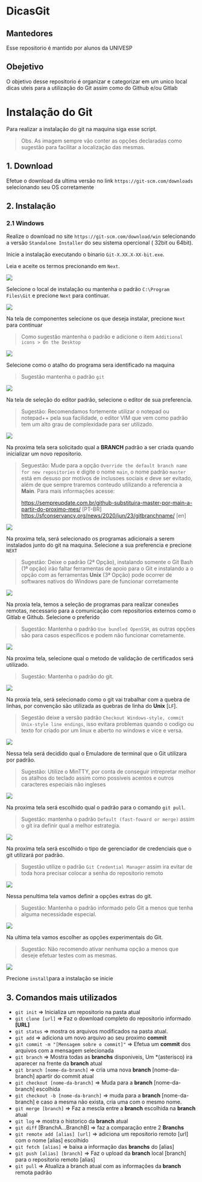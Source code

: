 # DicasGit

## Mantedores
Esse repositorio é mantido por alunos da UNIVESP

## Obejetivo
O objetivo desse repositorio é organizar e categorizar em um unico local dicas uteis para a utilização do Git assim como do Github e/ou Gitlab

# Instalação do Git
Para realizar a instalação do git na maquina siga esse script.
>Obs. As imagem sempre vão conter as opções declaradas como sugestão para facilitar a localização das mesmas.

## 1. Download
Efetue o download da ultima versão no link
`https://git-scm.com/downloads` selecionando seu OS corretamente

## 2. Instalação
### 2.1 Windows

Realize o download no site `https://git-scm.com/download/win` selecionando a versão `Standalone Installer` do seu sistema opercional ( 32bit ou 64bit).


Inicie a instalação executando o binario 
`Git-X.XX.X-XX-bit.exe`.

Leia e aceite os termos precionando em `Next`.

![](images/0.png)



Selecione o local de instalação ou mantenha o padrão `C:\Program Files\Git` e precione `Next` para continuar.

![](images/1.png)


Na tela de componentes selecione os que deseja instalar, precione `Next` para continuar
>Como sugestão mantenha o padrão e adicione o item `Additional icons > On the Desktop`


![](images/2.png)

Selecione como o atalho do programa sera identificado na maquina
>Sugestão mantenha o padrão `git`

![](images/3.png)


Na tela de seleção do editor padrão, selecione o editor de sua preferencia.
> Sugestão: Recomendamos fortemente utilizar o notepad ou notepad++ pela sua facilidade, o editor VIM que vem como padrão tem um alto grau de complexidade para ser utilizado.

![](images/4.png)

Na proxima tela sera solicitado qual a **BRANCH** padrão a ser criada quando inicializar um novo repositorio.

> Seguestão: Mude para a opção `Override the default branch name for new repositories` e digite o nome `main`, o nome padrão `master` está em desuso por motivos de inclusoes sociais e deve ser evitado, além de que sempre traremos conteudo utilizando a referencia a **Main**. Para mais informações acesse:
> 
> https://sempreupdate.com.br/github-substituira-master-por-main-a-partir-do-proximo-mes/ [PT-BR]
> https://sfconservancy.org/news/2020/jun/23/gitbranchname/ [en]

![](images/5.png)

Na proxima tela, será selecionado os programas adicionais a serem instalados junto do git na maquina. Selecione a sua preferencia e precione `NEXT`
> Sugestão: Deixe o padrão (2ª Opção), instalando somente o Git Bash (1ª opção) irão faltar ferramentas de apoio para o Git e instalando a o opção com as ferramentas **Unix** (3ª Opção) pode ocorrer de softwares nativos do Windows pare de funcionar corretamente

![](images/6.png)

Na proxia tela, temos a seleção de programas para realizar conexões remotas, necessario para a comunicação com repositorios externos como o Gitlab e Github. Selecione o preferido
> Sugestão: Mantenha o padrão `Use bundled OpenSSH`, as outras opções são para casos especificos e podem não funcionar corretamente.

![](images/7.png)

Na proxima tela, selecione qual o metodo de validação de certificados será utilizado.
> Sugestão: Mantenha o padrão do git.

![](images/8.png)


Na proxia tela, será selecionado como o git vai trabalhar com a quebra de linhas, por convenção são utilizada as quebras de linha do **Unix** [`LF`].
> Segestão deixe a versão padrão `Checkout Windows-style, commit Unix-style line endings`, isso evitara problemas quando o codigo ou texto for criado por um linux e aberto no windows e vice e versa.

![](images/9.png)

Nessa tela será decidido qual o Emuladore de terminal que o Git utilizara por padrão.
> Sugestão: Utilize o MinTTY, por conta de conseguir intrepretar melhor os atalhos do teclado assim como possiveis acentos e outros caracteres especiais não ingleses

![](images/10.png)

Na proxima tela será escolhido qual o padrão para o comando `git pull`.
> Sugestão: mantenha o padrão `Default (fast-foward or merge)` assim o git ira definir qual a melhor estrategia.

![](images/11.png)

Na proxima tela será escolhido o tipo de gerenciador de credenciais que o git utilizará por padrão.
> Sugestão utilize o padrão `Git Credential Manager` assim ira evitar de toda hora precisar colocar a senha do repositorio remoto

![](images/12.png)

Nessa penultima tela vamos definir a opções extras do git.
>Sugestão: Mantenha o padrão informado pelo Git a menos que tenha alguma necessidade especial.

![](images/13.png)

Na ultima tela vamos escolher as opções experimentais do Git.
> Sugestão: Não recomendo ativar nenhuma opção a menos que deseje efetuar testes com as mesmas.

![](images/14.png)

Precione `install`para a instalação se inicie



## 3. Comandos mais utilizados

- `git init` => Inicializa um repositorio na pasta atual
- `git clone [url]` => Faz o download completo do repositorio informado **[URL]**
- `git status` => mostra os arquivos modificados na pasta atual.
- `git add` => adiciona um novo arquivo ao seu proximo **commit**
- `git commit -m "[Mensagem sobre o commit]"` => Efetua um **commit** dos arquivos com a mensagem selecionada
- `git branch` => Mostra todas as **branchs** disponiveis, Um *(asterisco) ira aparecer na frente da **branch** atual
- `git branch [nome-da-branch]` => cria uma nova **branch** [nome-da-branch] apartir do commit atual
- `git checkout [nome-da-branch]` => Muda para a **branch** [nome-da-branch] escolhida
- `git checkout -b [nome-da-branch]` => muda para a **branch** [nome-da-branch] e caso a mesma não exista, cria uma com o mesmo nome.
- `git merge [branch]` => Faz a mescla entre a **branch** escolhida na **branch** atual
- `git log` => mostra o historico da **branch** atual
- `git diff` [BranchA...BranchB] => faz a comparação entre 2 **Branchs**
- `git remote add [alias] [url]` => adiciona um repositorio remoto [url] com o nome [alias] escolhido
- `git fetch [alias]` => baixa a informação das **branchs** do [alias]
- `git push [alias] [branch]` => Faz o upload da **branch** local [branch] para o repositorio remoto [alias]
- `git pull` => Atualiza a branch atual com as informações da **branch** remota padrão








